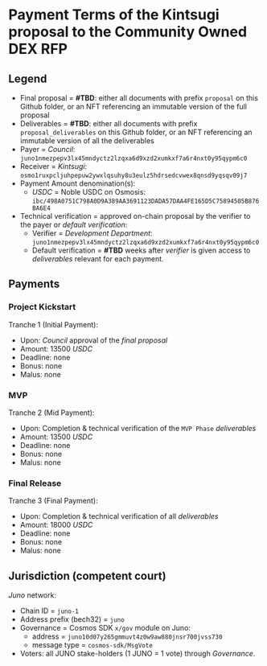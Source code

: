 # Payment Terms of the Kintsugi proposal to the Community Owned DEX RFP

## Legend

- Final proposal = **#TBD**: either all documents with prefix `proposal` on this Github folder, or an NFT referencing an immutable version of the full proposal
- Deliverables = **#TBD**: either all documents with prefix `proposal_deliverables` on this Github folder, or an NFT referencing an immutable version of all the deliverables
- Payer = *Council*: `juno1nmezpepv3lx45mndyctz2lzqxa6d9xzd2xumkxf7a6r4nxt0y95qypm6c0`
- Receiver = *Kintsugi*: `osmo1ruxpcljuhpepuw2ywxlqsuhy8u3eulz5hdrsedcvwex8qnsd9yqsqv09j7`
- Payment Amount denomination(s):
  - *USDC* = Noble USDC on Osmosis: `ibc/498A0751C798A0D9A389AA3691123DADA57DAA4FE165D5C75894505B876BA6E4`
- Technical verification = approved on-chain proposal by the verifier to the payer or *default verification*:
  - Verifier = *Development Department*: `juno1nmezpepv3lx45mndyctz2lzqxa6d9xzd2xumkxf7a6r4nxt0y95qypm6c0`
  - Default verification = **#TBD** weeks after *verifier* is given access to *deliverables* relevant for each payment.

## Payments

### Project Kickstart

Tranche 1 (Initial Payment):

- Upon: *Council* approval of the *final proposal*
- Amount: 13500 *USDC*
- Deadline: none
- Bonus: none
- Malus: none

### MVP

Tranche 2 (Mid Payment):

- Upon: Completion & technical verification of the `MVP Phase` *deliverables*
- Amount: 13500 *USDC*
- Deadline: none
- Bonus: none
- Malus: none

### Final Release

Tranche 3 (Final Payment):

- Upon: Completion & technical verification of all *deliverables*
- Amount: 18000 *USDC*
- Deadline: none
- Bonus: none
- Malus: none

## Jurisdiction (competent court)

*Juno* network:

- Chain ID = `juno-1`
- Address prefix (bech32) = `juno`
- Governance = Cosmos SDK `x/gov` module on Juno:
  - address = `juno10d07y265gmmuvt4z0w9aw880jnsr700jvss730`
  - message type = `cosmos-sdk/MsgVote`
- Voters: all JUNO stake-holders (1 JUNO = 1 vote) through *Governance*.
